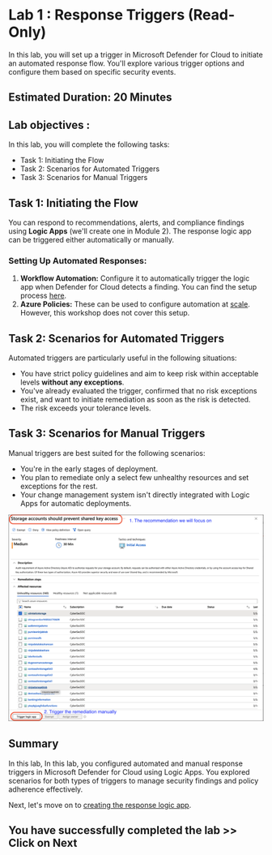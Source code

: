 # **Lab 1 : Response Triggers (Read-Only)**

In this lab, you will set up a trigger in Microsoft Defender for Cloud to initiate an automated response flow. You'll explore various trigger options and configure them based on specific security events.

## Estimated Duration: 20 Minutes

## Lab objectives :

In this lab, you will complete the following tasks:

- Task 1: Initiating the Flow
- Task 2: Scenarios for Automated Triggers
- Task 3: Scenarios for Manual Triggers

## Task 1: Initiating the Flow

You can respond to recommendations, alerts, and compliance findings using **Logic Apps** (we'll create one in Module 2). The response logic app can be triggered either automatically or manually.

### Setting Up Automated Responses:

1. **Workflow Automation:** Configure it to automatically trigger the logic app when Defender for Cloud detects a finding. You can find the setup process [here](https://learn.microsoft.com/en-us/azure/defender-for-cloud/workflow-automation).
2. **Azure Policies:** These can be used to configure automation at [scale](https://learn.microsoft.com/en-us/azure/defender-for-cloud/workflow-automation#configure-workflow-automation-at-scale). However, this workshop does not cover this setup.

## Task 2: Scenarios for Automated Triggers

Automated triggers are particularly useful in the following situations:

- You have strict policy guidelines and aim to keep risk within acceptable levels **without any exceptions**.
- You've already evaluated the trigger, confirmed that no risk exceptions exist, and want to initiate remediation as soon as the risk is detected.
- The risk exceeds your tolerance levels.

## Task 3: Scenarios for Manual Triggers

Manual triggers are best suited for the following scenarios:

- You're in the early stages of deployment.
- You plan to remediate only a select few unhealthy resources and set exceptions for the rest.
- Your change management system isn't directly integrated with Logic Apps for automatic deployments.

![Workshop Focus](./images/recommendation-manual-trigger.png "Focus areas for the workshop and manual trigger")

## **Summary**
In this lab, In this lab, you configured automated and manual response triggers in Microsoft Defender for Cloud using Logic Apps. You explored scenarios for both types of triggers to manage security findings and policy adherence effectively.

Next, let's move on to [creating the response logic app](./Module%202%20-%20Writing%20Logic%20App.md).

## You have successfully completed the lab >> Click on Next